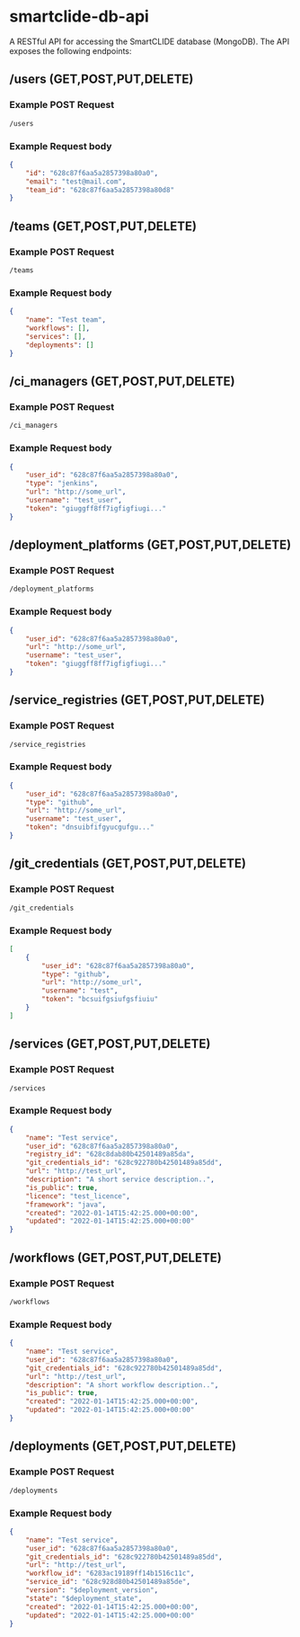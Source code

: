 # smartclide-db-api

A RESTful API for accessing the SmartCLIDE database (MongoDB). The API exposes the following endpoints:

## /users (GET,POST,PUT,DELETE)

### Example POST Request

```url
/users
```

### Example Request body

```json
{
    "id": "628c87f6aa5a2857398a80a0",
    "email": "test@mail.com",
    "team_id": "628c87f6aa5a2857398a80d8"
}	
```

## /teams (GET,POST,PUT,DELETE)

### Example POST Request

```url
/teams
```

### Example Request body

```json
{
    "name": "Test team",
    "workflows": [],
    "services": [],
    "deployments": []
}	
```

## /ci_managers (GET,POST,PUT,DELETE)

### Example POST Request

```url
/ci_managers
```

### Example Request body

```json
{
    "user_id": "628c87f6aa5a2857398a80a0",
    "type": "jenkins",
    "url": "http://some_url",
    "username": "test_user",
    "token": "giuggff8ff7igfigfiugi..."
}	
```

## /deployment_platforms (GET,POST,PUT,DELETE)

### Example POST Request

```url
/deployment_platforms
```

### Example Request body

```json
{
    "user_id": "628c87f6aa5a2857398a80a0",
    "url": "http://some_url",
    "username": "test_user",
    "token": "giuggff8ff7igfigfiugi..."
}
```

## /service_registries (GET,POST,PUT,DELETE)

### Example POST Request

```url
/service_registries
```

### Example Request body

```json
{
    "user_id": "628c87f6aa5a2857398a80a0",
    "type": "github",
    "url": "http://some_url",
    "username": "test_user",
    "token": "dnsuibfifgyucgufgu..."
}
```

## /git_credentials (GET,POST,PUT,DELETE)

### Example POST Request

```url
/git_credentials
```

### Example Request body

```json
[
	{
	    "user_id": "628c87f6aa5a2857398a80a0",
	    "type": "github",
	    "url": "http://some_url",
	    "username": "test",
	    "token": "bcsuifgsiufgsfiuiu"
	}
]
```

## /services (GET,POST,PUT,DELETE)

### Example POST Request

```url
/services
```

### Example Request body

```json
{
    "name": "Test service",
    "user_id": "628c87f6aa5a2857398a80a0",
    "registry_id": "628c8dab80b42501489a85da",
    "git_credentials_id": "628c922780b42501489a85dd",
    "url": "http://test_url",
    "description": "A short service description..",
    "is_public": true,
    "licence": "test_licence",
    "framework": "java",
    "created": "2022-01-14T15:42:25.000+00:00",
    "updated": "2022-01-14T15:42:25.000+00:00"
}
```

## /workflows (GET,POST,PUT,DELETE)

### Example POST Request

```url
/workflows
```

### Example Request body

```json
{
    "name": "Test service",
    "user_id": "628c87f6aa5a2857398a80a0",
    "git_credentials_id": "628c922780b42501489a85dd",
    "url": "http://test_url",
    "description": "A short workflow description..",
    "is_public": true,
    "created": "2022-01-14T15:42:25.000+00:00",
    "updated": "2022-01-14T15:42:25.000+00:00"
}
```

## /deployments (GET,POST,PUT,DELETE)

### Example POST Request

```url
/deployments
```

### Example Request body

```json
{
    "name": "Test service",
    "user_id": "628c87f6aa5a2857398a80a0",
    "git_credentials_id": "628c922780b42501489a85dd",
    "url": "http://test_url",
    "workflow_id": "6283ac19189ff14b1516c11c",
    "service_id": "628c928d80b42501489a85de",
    "version": "$deployment_version",
    "state": "$deployment_state",
    "created": "2022-01-14T15:42:25.000+00:00",
    "updated": "2022-01-14T15:42:25.000+00:00"
}
```
